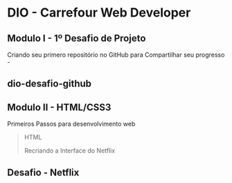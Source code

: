 # DIO - Carrefour Web Developer
## Modulo I - 1º Desafio de Projeto
Criando seu primero repositório no GitHub para Compartilhar seu progresso - 
## dio-desafio-github 
## Modulo II - HTML/CSS3
Primeiros Passos para desenvolvimento web
> HTML
> 
> Recriando a Interface do Netflix
> 
## Desafio - Netflix
